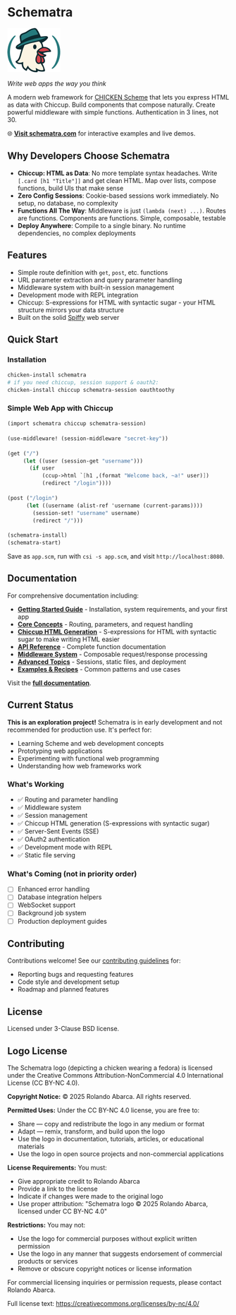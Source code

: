 # Schematra

<img src="public/logo-sm.png" alt="Schematra Logo"/>

*Write web apps the way you think*

A modern web framework for [CHICKEN Scheme](https://call-cc.org/) that lets you express HTML as data with Chiccup. Build components that compose naturally. Create powerful middleware with simple functions. Authentication in 3 lines, not 30.

🌐 **[Visit schematra.com](https://schematra.com)** for interactive examples and live demos.

## Why Developers Choose Schematra

- **Chiccup: HTML as Data**: No more template syntax headaches. Write `[.card [h1 "Title"]]` and get clean HTML. Map over lists, compose functions, build UIs that make sense
- **Zero Config Sessions**: Cookie-based sessions work immediately. No setup, no database, no complexity
- **Functions All The Way**: Middleware is just `(lambda (next) ...)`. Routes are functions. Components are functions. Simple, composable, testable
- **Deploy Anywhere**: Compile to a single binary. No runtime dependencies, no complex deployments

## Features

- Simple route definition with `get`, `post`, etc. functions
- URL parameter extraction and query parameter handling
- Middleware system with built-in session management
- Development mode with REPL integration
- Chiccup: S-expressions for HTML with syntactic sugar - your HTML structure mirrors your data structure
- Built on the solid [Spiffy](http://wiki.call-cc.org/eggref/5/spiffy) web server

## Quick Start

### Installation

```bash
chicken-install schematra
# if you need chiccup, session support & oauth2:
chicken-install chiccup schematra-session oauthtoothy
```

### Simple Web App with Chiccup

```scheme
(import schematra chiccup schematra-session)

(use-middleware! (session-middleware "secret-key"))

(get ("/")
     (let ((user (session-get "username")))
       (if user
           (ccup->html `[h1 ,(format "Welcome back, ~a!" user)])
           (redirect "/login"))))

(post ("/login")
      (let ((username (alist-ref 'username (current-params))))
        (session-set! "username" username)
        (redirect "/")))

(schematra-install)
(schematra-start)
```

Save as `app.scm`, run with `csi -s app.scm`, and visit `http://localhost:8080`.

## Documentation

For comprehensive documentation including:

- **[Getting Started Guide](docs/docs.md#getting-started)** - Installation, system requirements, and your first app
- **[Core Concepts](docs/docs.md#core-concepts)** - Routing, parameters, and request handling
- **[Chiccup HTML Generation](docs/docs.md#chiccup-templating)** - S-expressions for HTML with syntactic sugar to make writing HTML easier
- **[API Reference](docs/docs.md#api-reference)** - Complete function documentation
- **[Middleware System](docs/docs.md#middleware-system)** - Composable request/response processing
- **[Advanced Topics](docs/docs.md#advanced-topics)** - Sessions, static files, and deployment
- **[Examples & Recipes](docs/docs.md#examples--recipes)** - Common patterns and use cases

Visit the **[full documentation](docs/docs.md)**.

## Current Status

**This is an exploration project!** Schematra is in early development and not recommended for production use. It's perfect for:

- Learning Scheme and web development concepts
- Prototyping web applications
- Experimenting with functional web programming
- Understanding how web frameworks work

### What's Working
- ✅ Routing and parameter handling
- ✅ Middleware system
- ✅ Session management
- ✅ Chiccup HTML generation (S-expressions with syntactic sugar)
- ✅ Server-Sent Events (SSE)
- ✅ OAuth2 authentication
- ✅ Development mode with REPL
- ✅ Static file serving

### What's Coming (not in priority order)

- [ ] Enhanced error handling
- [ ] Database integration helpers
- [ ] WebSocket support
- [ ] Background job system
- [ ] Production deployment guides

## Contributing

Contributions welcome! See our [contributing guidelines](docs/docs.md#contributing) for:

- Reporting bugs and requesting features
- Code style and development setup
- Roadmap and planned features

## License

Licensed under 3-Clause BSD license.

## Logo License

The Schematra logo (depicting a chicken wearing a fedora) is licensed under the Creative Commons Attribution-NonCommercial 4.0 International License (CC BY-NC 4.0).

**Copyright Notice:** © 2025 Rolando Abarca. All rights reserved.

**Permitted Uses:** Under the CC BY-NC 4.0 license, you are free to:
- Share — copy and redistribute the logo in any medium or format
- Adapt — remix, transform, and build upon the logo
- Use the logo in documentation, tutorials, articles, or educational materials
- Use the logo in open source projects and non-commercial applications

**License Requirements:** You must:
- Give appropriate credit to Rolando Abarca
- Provide a link to the license
- Indicate if changes were made to the original logo
- Use proper attribution: "Schematra logo © 2025 Rolando Abarca, licensed under CC BY-NC 4.0"

**Restrictions:** You may not:
- Use the logo for commercial purposes without explicit written permission
- Use the logo in any manner that suggests endorsement of commercial products or services
- Remove or obscure copyright notices or license information

For commercial licensing inquiries or permission requests, please contact Rolando Abarca.

Full license text: https://creativecommons.org/licenses/by-nc/4.0/
